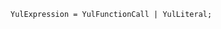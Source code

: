 <!-- This file is generated automatically by infrastructure scripts. Please don't edit by hand. -->

<!-- markdownlint-disable first-line-h1 -->

```{ .ebnf .slang-ebnf #YulExpression }
YulExpression = YulFunctionCall | YulLiteral;
```
